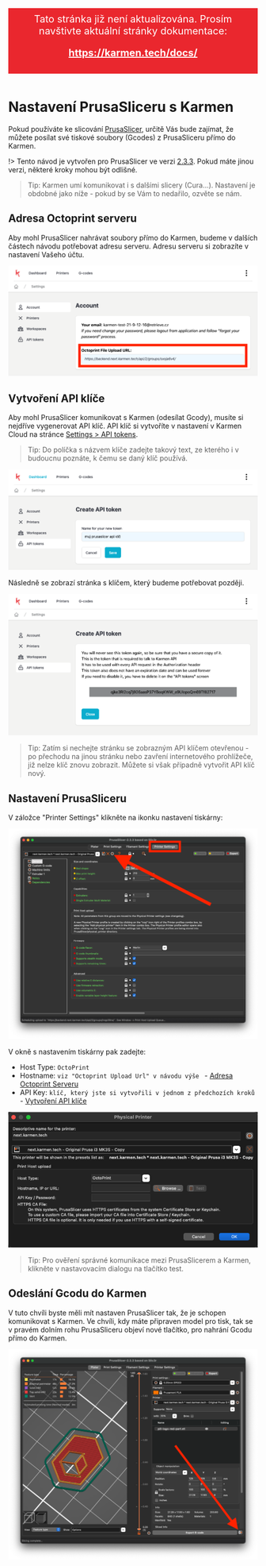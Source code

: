 <div style="background: #ea272e; color: #fff; padding: 10px; margin-bottom: 50px; font-size: 20px; text-align: center;">
    Tato stránka již není aktualizována. Prosím navštivte aktuální stránky dokumentace:
    <div style="margin: 20px 0 20px 0;">
        <a href="https://karmen.tech/docs/" style="font-weight: bold; color: #fff;">https://karmen.tech/docs/</a>
    </div>
</div>

# Nastavení PrusaSliceru s Karmen

Pokud používáte ke slicování [PrusaSlicer](https://www.prusa3d.com/prusaslicer/), určitě Vás bude zajímat,
že můžete posílat své tiskové soubory (Gcodes) z PrusaSliceru přímo do Karmen.

!> Tento návod je vytvořen pro PrusaSlicer ve verzi [2.3.3](https://github.com/prusa3d/PrusaSlicer/releases/tag/version_2.3.3). Pokud máte jinou verzi, některé kroky mohou být odlišné.

> Tip: Karmen umí komunikovat i s dalšími slicery (Cura...). Nastavení je obdobné jako níže - pokud by se Vám to nedařilo, ozvěte se nám.

## Adresa Octoprint serveru

Aby mohl PrusaSlicer nahrávat soubory přímo do Karmen, budeme v dalších částech návodu potřebovat adresu serveru. Adresu serveru si zobrazíte v nastavení Vašeho účtu.

<borderedImage>![Create API token](_media/prusaslicer-octoprint-upload-url.png ":size=600x295")</borderedImage>

## Vytvoření API klíče

Aby mohl PrusaSlicer komunikovat s Karmen (odesílat Gcody), musíte si nejdříve vygenerovat API klíč.
API klíč si vytvoříte v nastavení v Karmen Cloud na stránce [Settings > API tokens](https://next.karmen.tech/settings/api-tokens).

> Tip: Do políčka s názvem klíče zadejte takový text, ze kterého i v budoucnu poznáte, k čemu se daný klíč používá.

<borderedImage>![Create API token](_media/account-create-api-token.png ":size=600x295")</borderedImage>

Následně se zobrazí stránka s klíčem, který budeme potřebovat později.

<borderedImage>![Copy API token](_media/account-copy-api-token.png ":size=600x295")</borderedImage>

> Tip: Zatím si nechejte stránku se zobrazným API klíčem otevřenou - po přechodu na jinou stránku nebo zavření internetového prohlížeče, již nelze klíč znovu zobrazit. Můžete si však případně vytvořit API klíč nový.

## Nastavení PrusaSliceru

V záložce "Printer Settings" klikněte na ikonku nastavení tiskárny:

<borderedImage>![Prusaslicer Print Host Upload Settings 1](_media/prusaslicer-print-host-upload-settings-1.png ":size=600x295")</borderedImage>

V okně s nastavením tiskárny pak zadejte:

- Host Type: ```OctoPrint ```
- Hostname: ```viz "Octoprint Upload Url" v návodu výše ``` - [Adresa Octoprint Serveru](/cs/prusaslicer-gcode-upload?id=adresa-octoprint-serveru)
- API Key: ```klíč, který jste si vytvořili v jednom z předchozích kroků``` - [Vytvoření API klíče](/cs/prusaslicer-gcode-upload?id=vytvoření-api-klíče)

<borderedImage>![Prusaslicer Print Host Upload Settings 2](_media/prusaslicer-print-host-upload-settings-2.png ":size=600x295")</borderedImage>

> Tip: Pro ověření správné komunikace mezi PrusaSlicerem a Karmen, klikněte v nastavovacím dialogu na tlačítko test.

## Odeslání Gcodu do Karmen

V tuto chvíli byste měli mít nastaven PrusaSlicer tak, že je schopen komunikovat s Karmen. Ve chvíli, kdy máte připraven model pro tisk, tak se v pravém dolním rohu PrusaSliceru objeví nové tlačítko, pro nahrání Gcodu přímo do Karmen.

<borderedImage>![Prusaslicer Send To Karmen Button](_media/prusaslicer-send-to-karmen-button.png ":size=600x295")</borderedImage>


